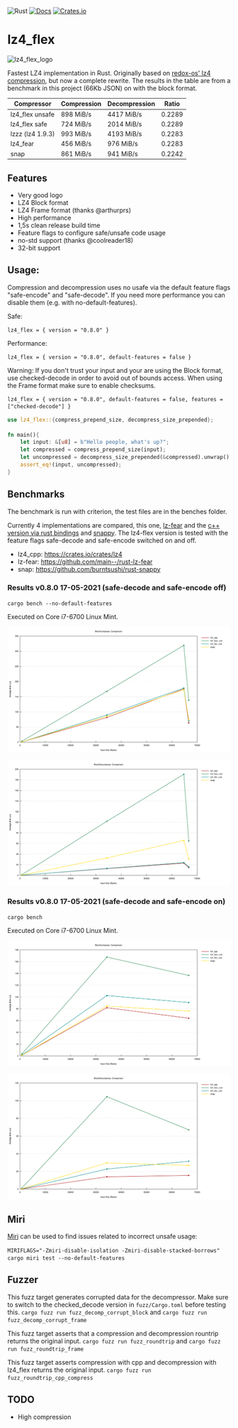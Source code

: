 ![Rust](https://github.com/PSeitz/lz4_flex/workflows/Rust/badge.svg)
[![Docs](https://docs.rs/lz4_flex/badge.svg)](https://docs.rs/crate/lz4_flex/)
[![Crates.io](https://img.shields.io/crates/v/lz4_flex.svg)](https://crates.io/crates/lz4_flex)

# lz4_flex

![lz4_flex_logo](https://raw.githubusercontent.com/PSeitz/lz4_flex/master/logo.jpg)

Fastest LZ4 implementation in Rust. Originally based on [redox-os' lz4 compression](https://crates.io/crates/lz4-compress), but now a complete rewrite.
The results in the table are from a benchmark in this project (66Kb JSON) on with the block format.

|    Compressor        | Compression | Decompression | Ratio		 |
|----------------------|-------------|---------------|---------------|
| lz4_flex unsafe      | 898 MiB/s   | 4417 MiB/s    | 0.2289   	 |
| lz4_flex safe        | 724 MiB/s   | 2014 MiB/s    | 0.2289   	 |
| lzzz (lz4 1.9.3)     | 993 MiB/s   | 4193 MiB/s    | 0.2283   	 |
| lz4_fear             | 456 MiB/s   | 976 MiB/s     | 0.2283	     |
| snap                 | 861 MiB/s   | 941 MiB/s     | 0.2242      |


## Features
- Very good logo
- LZ4 Block format
- LZ4 Frame format (thanks @arthurprs)
- High performance
- 1,5s clean release build time
- Feature flags to configure safe/unsafe code usage
- no-std support (thanks @coolreader18)
- 32-bit support

## Usage: 
Compression and decompression uses no usafe via the default feature flags "safe-encode" and "safe-decode". If you need more performance you can disable them (e.g. with no-default-features).

Safe:
```
lz4_flex = { version = "0.8.0" }
```

Performance:
```
lz4_flex = { version = "0.8.0", default-features = false }
```

Warning: If you don't trust your input and your are using the Block format, use checked-decode in order to avoid out of bounds access. When using the Frame format make sure to enable checksums.
```
lz4_flex = { version = "0.8.0", default-features = false, features = ["checked-decode"] }
```

```rust
use lz4_flex::{compress_prepend_size, decompress_size_prepended};

fn main(){
    let input: &[u8] = b"Hello people, what's up?";
    let compressed = compress_prepend_size(input);
    let uncompressed = decompress_size_prepended(&compressed).unwrap();
    assert_eq!(input, uncompressed);
}
```

## Benchmarks
The benchmark is run with criterion, the test files are in the benches folder.

Currently 4 implementations are compared, this one, [lz-fear](https://github.com/main--/rust-lz-fear) and the [c++ version via rust bindings](https://crates.io/crates/lz4) and [snappy](https://github.com/burntsushi/rust-snappy). 
The lz4-flex version is tested with the feature flags safe-decode and safe-encode switched on and off.

- lz4_cpp: https://crates.io/crates/lz4
- lz-fear: https://github.com/main--/rust-lz-fear
- snap: https://github.com/burntsushi/rust-snappy 

### Results v0.8.0 17-05-2021 (safe-decode and safe-encode off)
`cargo bench --no-default-features`

Executed on Core i7-6700 Linux Mint.

![Compress](./compress_bench.svg)

![Decompress](./decompress_bench.svg)

### Results v0.8.0 17-05-2021 (safe-decode and safe-encode on)
`cargo bench`

Executed on Core i7-6700 Linux Mint.

![Compress](./compress_bench_safe.svg)

![Decompress](./decompress_bench_safe.svg)

## Miri

[Miri](https://github.com/rust-lang/miri) can be used to find issues related to incorrect unsafe usage:

`MIRIFLAGS="-Zmiri-disable-isolation -Zmiri-disable-stacked-borrows" cargo miri test --no-default-features`

## Fuzzer
This fuzz target generates corrupted data for the decompressor. Make sure to switch to the checked_decode version in `fuzz/Cargo.toml` before testing this.
`cargo fuzz run fuzz_decomp_corrupt_block` and `cargo fuzz run fuzz_decomp_corrupt_frame`

This fuzz target asserts that a compression and decompression rountrip returns the original input.
`cargo fuzz run fuzz_roundtrip` and `cargo fuzz run fuzz_roundtrip_frame`

This fuzz target asserts compression with cpp and decompression with lz4_flex returns the original input.
`cargo fuzz run fuzz_roundtrip_cpp_compress`

## TODO
- High compression

